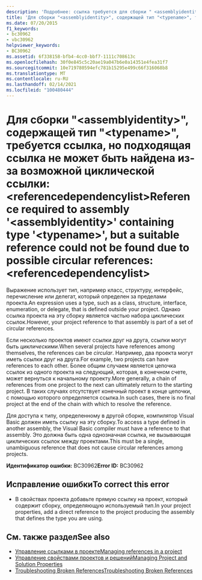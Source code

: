 ```yaml
---
description: 'Подробнее: ссылка требуется для сборки " <assemblyidentity> ", содержащей тип " <typename> ", но подходящая ссылка не может быть найдена из-за возможных циклических ссылок: <referencedependencylist>'
title: 'Для сборки "<assemblyidentity>", содержащей тип "<typename>", требуется ссылка, но подходящая ссылка не может быть найдена из-за возможной циклической ссылки: <referencedependencylist>'
ms.date: 07/20/2015
f1_keywords:
- bc30962
- vbc30962
helpviewer_keywords:
- BC30962
ms.assetid: 6f338158-bfb4-4cc0-bbf7-1111c708613c
ms.openlocfilehash: 30f0e845c5c20ae19a047b6e0a14351e4fea31f7
ms.sourcegitcommit: 10e719780594efc781b15295e499c66f316068b8
ms.translationtype: MT
ms.contentlocale: ru-RU
ms.lasthandoff: 02/14/2021
ms.locfileid: "100480444"
---
```

# <a name="reference-required-to-assembly-assemblyidentity-containing-type-typename-but-a-suitable-reference-could-not-be-found-due-to-possible-circular-references-referencedependencylist"></a><span data-ttu-id="4d156-103">Для сборки "\<assemblyidentity>", содержащей тип "\<typename>", требуется ссылка, но подходящая ссылка не может быть найдена из-за возможной циклической ссылки: \<referencedependencylist></span><span class="sxs-lookup"><span data-stu-id="4d156-103">Reference required to assembly '\<assemblyidentity>' containing type '\<typename>', but a suitable reference could not be found due to possible circular references: \<referencedependencylist></span></span>

<span data-ttu-id="4d156-104">Выражение использует тип, например класс, структуру, интерфейс, перечисление или делегат, который определен за пределами проекта.</span><span class="sxs-lookup"><span data-stu-id="4d156-104">An expression uses a type, such as a class, structure, interface, enumeration, or delegate, that is defined outside your project.</span></span> <span data-ttu-id="4d156-105">Однако ссылка проекта на эту сборку является частью набора циклических ссылок.</span><span class="sxs-lookup"><span data-stu-id="4d156-105">However, your project reference to that assembly is part of a set of circular references.</span></span>  
  
 <span data-ttu-id="4d156-106">Если несколько проектов имеют ссылки друг на друга, ссылки могут быть *циклическими*.</span><span class="sxs-lookup"><span data-stu-id="4d156-106">When several projects have references among themselves, the references can be *circular*.</span></span> <span data-ttu-id="4d156-107">Например, два проекта могут иметь ссылки друг на друга.</span><span class="sxs-lookup"><span data-stu-id="4d156-107">For example, two projects can have references to each other.</span></span> <span data-ttu-id="4d156-108">Более общим случаем является цепочка ссылок из одного проекта на следующий, которая, в конечном счете, может вернуться к начальному проекту.</span><span class="sxs-lookup"><span data-stu-id="4d156-108">More generally, a chain of references from one project to the next can ultimately return to the starting project.</span></span> <span data-ttu-id="4d156-109">В таких случаях отсутствует конечный проект в конце цепочки, с помощью которого определяется ссылка.</span><span class="sxs-lookup"><span data-stu-id="4d156-109">In such cases, there is no final project at the end of the chain with which to resolve the reference.</span></span>  
  
 <span data-ttu-id="4d156-110">Для доступа к типу, определенному в другой сборке, компилятор Visual Basic должен иметь ссылку на эту сборку.</span><span class="sxs-lookup"><span data-stu-id="4d156-110">To access a type defined in another assembly, the Visual Basic compiler must have a reference to that assembly.</span></span> <span data-ttu-id="4d156-111">Это должна быть одна однозначная ссылка, не вызывающая циклических ссылок между проектами.</span><span class="sxs-lookup"><span data-stu-id="4d156-111">This must be a single, unambiguous reference that does not cause circular references among projects.</span></span>  
  
 <span data-ttu-id="4d156-112">**Идентификатор ошибки:** BC30962</span><span class="sxs-lookup"><span data-stu-id="4d156-112">**Error ID:** BC30962</span></span>  
  
## <a name="to-correct-this-error"></a><span data-ttu-id="4d156-113">Исправление ошибки</span><span class="sxs-lookup"><span data-stu-id="4d156-113">To correct this error</span></span>  
  
- <span data-ttu-id="4d156-114">В свойствах проекта добавьте прямую ссылку на проект, который содержит сборку, определяющую используемый тип.</span><span class="sxs-lookup"><span data-stu-id="4d156-114">In your project properties, add a direct reference to the project producing the assembly that defines the type you are using.</span></span>  
  
## <a name="see-also"></a><span data-ttu-id="4d156-115">См. также раздел</span><span class="sxs-lookup"><span data-stu-id="4d156-115">See also</span></span>

- [<span data-ttu-id="4d156-116">Управление ссылками в проекте</span><span class="sxs-lookup"><span data-stu-id="4d156-116">Managing references in a project</span></span>](/visualstudio/ide/managing-references-in-a-project)
- [<span data-ttu-id="4d156-117">Управление свойствами проектов и решений</span><span class="sxs-lookup"><span data-stu-id="4d156-117">Managing Project and Solution Properties</span></span>](/visualstudio/ide/managing-project-and-solution-properties)
- [<span data-ttu-id="4d156-118">Troubleshooting Broken References</span><span class="sxs-lookup"><span data-stu-id="4d156-118">Troubleshooting Broken References</span></span>](/visualstudio/ide/troubleshooting-broken-references)
